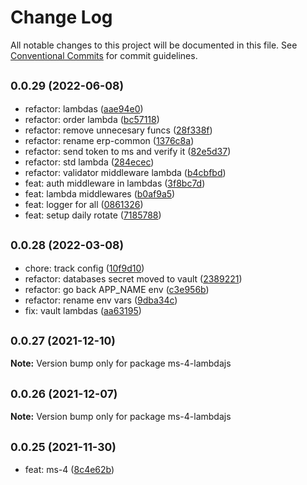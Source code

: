 # Change Log

All notable changes to this project will be documented in this file.
See [Conventional Commits](https://conventionalcommits.org) for commit guidelines.

## <small>0.0.29 (2022-06-08)</small>

* refactor: lambdas ([aae94e0](https://github.com/gmahechas/erp/commit/aae94e0))
* refactor: order lambda ([bc57118](https://github.com/gmahechas/erp/commit/bc57118))
* refactor: remove unnecesary funcs ([28f338f](https://github.com/gmahechas/erp/commit/28f338f))
* refactor: rename erp-common ([1376c8a](https://github.com/gmahechas/erp/commit/1376c8a))
* refactor: send token to ms and verify it ([82e5d37](https://github.com/gmahechas/erp/commit/82e5d37))
* refactor: std lambda ([284ecec](https://github.com/gmahechas/erp/commit/284ecec))
* refactor: validator middleware lambda ([b4cbfbd](https://github.com/gmahechas/erp/commit/b4cbfbd))
* feat: auth middleware in lambdas ([3f8bc7d](https://github.com/gmahechas/erp/commit/3f8bc7d))
* feat: lambda middlewares ([b0af9a5](https://github.com/gmahechas/erp/commit/b0af9a5))
* feat: logger for all ([0861326](https://github.com/gmahechas/erp/commit/0861326))
* feat: setup daily rotate ([7185788](https://github.com/gmahechas/erp/commit/7185788))





## <small>0.0.28 (2022-03-08)</small>

* chore: track config ([10f9d10](https://github.com/gmahechas/erp/commit/10f9d10))
* refactor: databases secret moved to vault ([2389221](https://github.com/gmahechas/erp/commit/2389221))
* refactor: go back APP_NAME env ([c3e956b](https://github.com/gmahechas/erp/commit/c3e956b))
* refactor: rename env vars ([9dba34c](https://github.com/gmahechas/erp/commit/9dba34c))
* fix: vault lambdas ([aa63195](https://github.com/gmahechas/erp/commit/aa63195))





## <small>0.0.27 (2021-12-10)</small>

**Note:** Version bump only for package ms-4-lambdajs





## <small>0.0.26 (2021-12-07)</small>

**Note:** Version bump only for package ms-4-lambdajs





## <small>0.0.25 (2021-11-30)</small>

* feat: ms-4 ([8c4e62b](https://github.com/gmahechas/erp/commit/8c4e62b))

